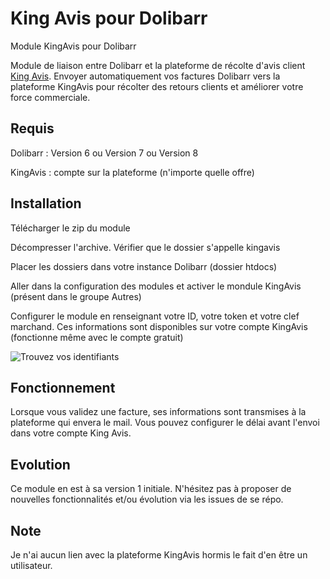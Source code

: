 # King Avis pour Dolibarr
Module KingAvis pour Dolibarr

Module de liaison entre Dolibarr et la plateforme de récolte d'avis client [King Avis](https://king-avis.com/fr).
Envoyer automatiquement vos factures Dolibarr vers la plateforme KingAvis pour récolter des retours clients et améliorer votre force commerciale.

## Requis

Dolibarr : Version 6 ou Version 7 ou Version 8

KingAvis : compte sur la plateforme (n'importe quelle offre)

## Installation

Télécharger le zip du module

Décompresser l'archive. Vérifier que le dossier s'appelle kingavis

Placer les dossiers dans votre instance Dolibarr (dossier htdocs)

Aller dans la configuration des modules et activer le mondule KingAvis (présent dans le groupe Autres)

Configurer le module en renseignant votre ID, votre token et votre clef marchand. Ces informations sont disponibles sur votre compte KingAvis (fonctionne même avec le compte gratuit)

![Trouvez vos identifiants](https://king-avis.com/themes/default/img/pages/integration-code-manuel-2.jpg)


## Fonctionnement

Lorsque vous validez une facture, ses informations sont transmises à la plateforme qui envera le mail. Vous pouvez configurer le délai avant l'envoi dans votre compte King Avis.


## Evolution

Ce module en est à sa version 1 initiale.
N'hésitez pas à proposer de nouvelles fonctionnalités et/ou évolution via les issues de se répo.


## Note
Je n'ai aucun lien avec la plateforme KingAvis hormis le fait d'en être un utilisateur.
